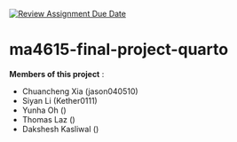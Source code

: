[![Review Assignment Due Date](https://classroom.github.com/assets/deadline-readme-button-22041afd0340ce965d47ae6ef1cefeee28c7c493a6346c4f15d667ab976d596c.svg)](https://classroom.github.com/a/Qh0zoAkq)
# ma4615-final-project-quarto

**Members of this project** :
- Chuancheng Xia (jason040510)
- Siyan Li (Kether0111)
- Yunha Oh ()
- Thomas Laz ()
- Dakshesh Kasliwal ()
